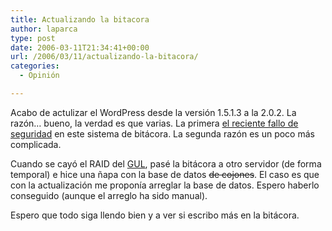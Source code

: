 ```yaml
---
title: Actualizando la bitacora
author: laparca
type: post
date: 2006-03-11T21:34:41+00:00
url: /2006/03/11/actualizando-la-bitacora/
categories:
  - Opinión

---
```

Acabo de actulizar el WordPress desde la versión 1.5.1.3 a la 2.0.2. La razón&#8230; bueno, la verdad es que varias. La primera <a title="el reciente fallo de seguridad" target="_blank" href="http://www.kriptopolis.org/node/1899">el reciente fallo de seguridad</a> en este sistema de bitácora. La segunda razón es un poco más complicada.

Cuando se cayó el RAID del <a title="Grupo de usuarios de Linux de la universidad Carlos III de Madrid" target="_blank" href="http://www.gul.es/">GUL</a>, pasé la bitácora a otro servidor (de forma temporal) e hice una ñapa con la base de datos <strike>de cojones</strike>. El caso es que con la actualización me proponía arreglar la base de datos. Espero haberlo conseguido (aunque el arreglo ha sido manual).

Espero que todo siga llendo bien y a ver si escribo más en la bitácora.